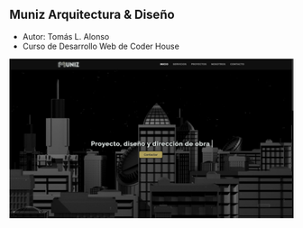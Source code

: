 ## Muniz Arquitectura & Diseño

- Autor: Tomás L. Alonso
- Curso de Desarrollo Web de Coder House

![](https://raw.githubusercontent.com/tlalonso98/Muniz/main/images/screenshot.png)

